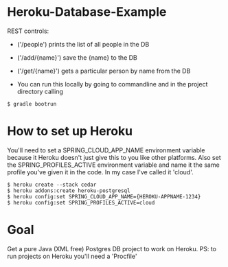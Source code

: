 # Heroku-Database-Example
 REST controls: 
- ('/people') prints the list of all people in the DB
- ('/add/{name}') save the {name} to the DB
- ('/get/{name}') gets a particular person by name from the DB

- You can run this locally by going to commandline and in the project directory calling 
```
$ gradle bootrun
```

# How to set up Heroku
You'll need to set a SPRING_CLOUD_APP_NAME environment variable because it Heroku doesn't just give this to you like other platforms. Also set the SPRING_PROFILES_ACTIVE environment variable and name it the same profile you've given it in the code. In my case I've called it 'cloud'.
```
$ heroku create --stack cedar
$ heroku addons:create heroku-postgresql
$ heroku config:set SPRING_CLOUD_APP_NAME={HEROKU-APPNAME-1234}
$ heroku config:set SPRING_PROFILES_ACTIVE=cloud
```

# Goal
Get a pure Java (XML free) Postgres DB project to work on Heroku.
PS: to run projects on Heroku you'll need a 'Procfile' 

